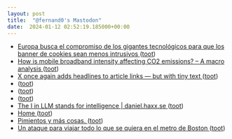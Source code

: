 ```yaml
---
layout: post
title:  "@fernand0's Mastodon"
date:  2024-01-12 02:52:19.185000+00:00
---
```

*  [Europa busca el compromiso de los gigantes tecnológicos para que los banner de cookies sean menos intrusivos ](https://www.europapress.es/portaltic/ciberseguridad/noticia-europa-busca-compromiso-gigantes-tecnologicos-banner-cookies-sean-menos-intrusivos-20240104171001.htm) ([toot](https://mastodon.social/@fernand0/111740711022391068))
*  [How is mobile broadband intensity affecting CO2 emissions? – A macro analysis   ](https://www.sciencedirect.com/science/article/pii/S0308596123001799) ([toot](https://mastodon.social/@fernand0/111740516697134092))
*  [X once again adds headlines to article links — but with tiny text ](https://www.theverge.com/2024/1/2/24022563/x-twitter-headlines-article-links-tiny-tex) ([toot](https://mastodon.social/@fernand0/111738806487603863))
*  [ ](https://mastodon.social/users/fernand0/statuses/111738772837306788/activity) ([toot](https://mastodon.social/users/fernand0/statuses/111738772837306788/activity))
*  [ ](https://mastodon.social/users/fernand0/statuses/111738770923248862/activity) ([toot](https://mastodon.social/users/fernand0/statuses/111738770923248862/activity))
*  [ ](https://mastodon.social/@macosas) ([toot](https://mastodon.social/@fernand0/111738770539676481))
*  [The I in LLM stands for intelligence \| daniel.haxx.se ](https://daniel.haxx.se/blog/2024/01/02/the-i-in-llm-stands-for-intelligence) ([toot](https://mastodon.social/@fernand0/111738667999027047))
*  [Home ](https://github.com/francjp/spanish-events/wiki/Hom) ([toot](https://mastodon.social/@fernand0/111738472376836055))
*  [Pimientos y más cosas. ](https://avecesunafoto.wordpress.com/2024/01/11/pimientos-y-mas-cosas) ([toot](https://mastodon.social/@fernand0/111738348473015192))
*  [Un ataque para viajar todo lo que se quiera en el metro de Boston ](https://fernand0.github.io//metro-boston-viajes-gratis) ([toot](https://mastodon.social/@fernand0/111738343014249295))
